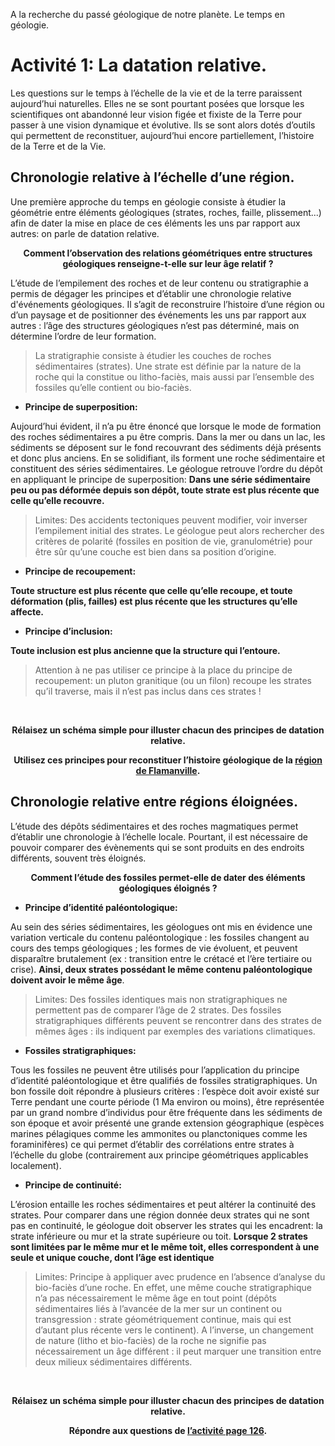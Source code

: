 <p>A la recherche du passé géologique de notre planète. Le temps en géologie.</p>


# Activité 1: La datation relative.

Les questions sur le temps à l’échelle de la vie et de la terre paraissent aujourd’hui naturelles. Elles ne se sont pourtant posées que lorsque les scientifiques ont abandonné leur vision figée et fixiste de la Terre pour passer à une vision dynamique et évolutive. Ils se sont alors dotés d’outils qui permettent de reconstituer, aujourd’hui encore partiellement, l’histoire de la Terre et de la Vie.

## Chronologie relative à l’échelle d’une région.

Une première approche du temps en géologie consiste à étudier la géométrie entre éléments géologiques (strates, roches, faille, plissement...) afin de dater la mise en place de ces éléments les uns par rapport aux autres: on parle de datation relative.

<p align=center><strong>Comment l’observation des relations géométriques entre structures géologiques renseigne-t-elle sur leur âge relatif ?</strong></p>

L’étude de l’empilement des roches et de leur contenu ou stratigraphie a permis de dégager les principes et d’établir une chronologie relative d'événements géologiques. Il s’agit de reconstruire l’histoire d’une région ou d’un paysage et de positionner des événements les uns par rapport aux autres : l’âge des structures géologiques n’est pas déterminé, mais on détermine l’ordre de leur formation.

>La stratigraphie consiste à étudier les couches de roches sédimentaires (strates). Une strate est définie par la nature de la roche qui la constitue ou litho-faciès, mais aussi par l’ensemble des fossiles qu’elle contient ou bio-faciès.

- **Principe de superposition:** 

Aujourd’hui évident, il n’a pu être énoncé que lorsque le mode de formation des roches sédimentaires a pu être compris. Dans la mer ou dans un lac, les sédiments se déposent sur le fond recouvrant des sédiments déjà présents et donc plus anciens. En se solidifiant, ils forment une roche sédimentaire et constituent des séries sédimentaires. Le géologue retrouve l’ordre du dépôt en appliquant le principe de superposition: **Dans une série sédimentaire peu ou pas déformée depuis son dépôt, toute strate est plus récente que celle qu’elle recouvre.**

>Limites: Des accidents tectoniques peuvent modifier, voir inverser l’empilement initial des strates. Le géologue peut alors rechercher des critères de polarité (fossiles en position de vie, granulométrie) pour être sûr qu’une couche est bien dans sa position d’origine.


- **Principe de recoupement:** 

**Toute structure est plus récente que celle qu’elle recoupe, et toute déformation (plis, failles) est plus récente que les structures qu’elle affecte.**

- **Principe d’inclusion:** 

**Toute inclusion est plus ancienne que la structure qui l’entoure.**

>Attention à ne pas utiliser ce principe à la place du principe de recoupement: un pluton granitique (ou un filon) recoupe les strates qu’il traverse, mais il n’est pas inclus dans ces strates !

<p></br></p>

<p align=center><strong>Rélaisez un schéma simple pour illuster chacun des principes de datation relative.</strong></p>

<p align=center><strong>Utilisez ces principes pour reconstituer l’histoire géologique de la <a href="https://ipfs.io/ipfs/QmVhYuA9CPaZYtAjkRoNRehoSXTd1ZFbMycdu7sfHJYRth">région de Flamanville</a>.</strong></p>



## Chronologie relative entre régions éloignées.

L’étude des dépôts sédimentaires et des roches magmatiques permet d’établir une chronologie à l’échelle locale. Pourtant, il est nécessaire de pouvoir comparer des évènements qui se sont produits en des endroits différents, souvent très éloignés.

<p align=center><strong>Comment l’étude des fossiles permet-elle de dater des éléments géologiques éloignés ?</strong></p>



- **Principe d’identité paléontologique:**
 
Au sein des séries sédimentaires, les géologues ont mis en évidence une variation verticale du contenu paléontologique : les fossiles changent au cours des temps géologiques ; les formes de vie évoluent, et peuvent disparaître brutalement (ex : transition entre le crétacé et l’ère tertiaire ou crise). **Ainsi, deux strates possédant le même contenu paléontologique doivent avoir le même âge**.

>Limites: Des fossiles identiques mais non stratigraphiques ne permettent pas de comparer l’âge de 2 strates. Des fossiles stratigraphiques différents peuvent se rencontrer dans des strates de mêmes âges : ils indiquent par exemples des variations climatiques.


- **Fossiles stratigraphiques:** 

Tous les fossiles ne peuvent être utilisés pour l’application du principe d’identité paléontologique et être qualifiés de fossiles stratigraphiques. Un bon fossile doit répondre à plusieurs critères : l’espèce doit avoir existé sur Terre pendant une courte période (1 Ma environ ou moins), être représentée par un grand nombre d’individus pour être fréquente dans les sédiments de son époque et avoir présenté une grande extension géographique (espèces marines pélagiques comme les ammonites ou planctoniques comme les foraminifères) ce qui permet d’établir des corrélations entre strates à l’échelle du globe (contrairement aux principe géométriques applicables localement).

- **Principe de continuité:** 

L’érosion entaille les roches sédimentaires et peut altérer la continuité des strates. Pour comparer dans une région donnée deux strates qui ne sont pas en continuité, le géologue doit observer les strates qui les encadrent: la strate inférieure ou mur et la strate supérieure ou toit. **Lorsque 2 strates sont limitées par le même mur et le même toit, elles correspondent à une seule et unique couche, dont l’âge est identique**

>Limites: Principe à appliquer avec prudence en l’absence d’analyse du bio-faciès d’une roche. En effet, une même couche stratigraphique n’a pas nécessairement le même âge en tout point (dépôts sédimentaires liés à l’avancée de la mer sur un continent ou transgression : strate géométriquement continue, mais qui est d’autant plus récente vers le continent). A l’inverse, un changement de nature (litho et bio-faciès) de la roche ne signifie pas nécessairement un âge différent : il peut marquer une transition entre deux milieux sédimentaires différents.


<p></br></p>

<p align=center><strong>Rélaisez un schéma simple pour illuster chacun des principes de datation relative.</strong></p>

<p align=center><strong>Répondre aux questions de <a href="https://ipfs.io/ipfs/QmQhRiv3K9se2YHnMbf8RM2kKQpetPFoEFka6sdc2gcWWK">l’activité page 126</a>.</strong></p>

